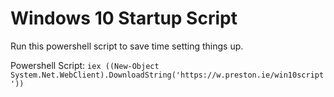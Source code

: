 # Windows 10 Startup Script
Run this powershell script to save time setting things up.

Powershell Script:
```iex ((New-Object System.Net.WebClient).DownloadString('https://w.preston.ie/win10script'))```

